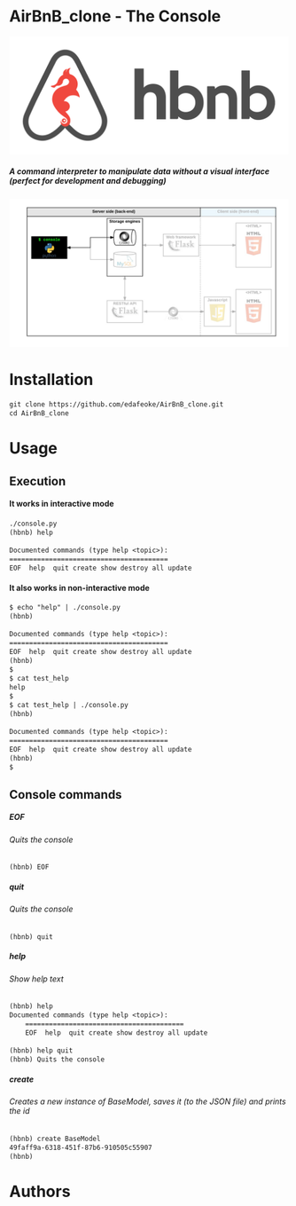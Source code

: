 # AirBnB_clone - The Console

![logo](hbnb.png)

##### A command interpreter to manipulate data without a visual interface (perfect for development and debugging)

![project_image](project.png)
# Installation

	git clone https://github.com/edafeoke/AirBnB_clone.git
	cd AirBnB_clone

# Usage
## Execution

#### It works in interactive mode

	./console.py
	(hbnb) help

	Documented commands (type help <topic>):
	========================================
	EOF  help  quit create show destroy all update
	
#### It also works in non-interactive mode

	$ echo "help" | ./console.py
	(hbnb)

	Documented commands (type help <topic>):
	========================================
	EOF  help  quit create show destroy all update
	(hbnb) 
	$
	$ cat test_help
	help
	$
	$ cat test_help | ./console.py
	(hbnb)

	Documented commands (type help <topic>):
	========================================
	EOF  help  quit create show destroy all update
	(hbnb) 
	$

## Console commands

##### EOF
###### Quits the console
	(hbnb) EOF
##### quit
###### Quits the console
	(hbnb) quit
##### help
###### Show help text
	(hbnb) help
	Documented commands (type help <topic>):
        ========================================
        EOF  help  quit create show destroy all update

	(hbnb) help quit
	(hbnb) Quits the console
##### create
###### Creates a new instance of BaseModel, saves it (to the JSON file) and prints the id
	(hbnb) create BaseModel
	49faff9a-6318-451f-87b6-910505c55907
	(hbnb)

# Authors


